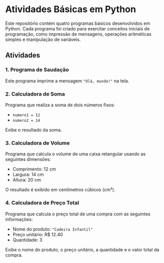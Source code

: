 # Atividades Básicas em Python

Este repositório contém quatro programas básicos desenvolvidos em Python. Cada programa foi criado para exercitar conceitos iniciais de programação, como impressão de mensagens, operações aritméticas simples e manipulação de variáveis.

## Atividades

### 1. Programa de Saudação
Este programa imprime a mensagem `"Olá, mundo!"` na tela.

### 2. Calculadora de Soma
Programa que realiza a soma de dois números fixos:
- `numero1 = 12`
- `numero2 = 14`

Exibe o resultado da soma.

### 3. Calculadora de Volume
Programa que calcula o volume de uma caixa retangular usando as seguintes dimensões:
- Comprimento: 12 cm
- Largura: 14 cm
- Altura: 20 cm

O resultado é exibido em centímetros cúbicos (cm³).

### 4. Calculadora de Preço Total
Programa que calcula o preço total de uma compra com as seguintes informações:
- Nome do produto: `"Cadeira Infantil"`
- Preço unitário: R$ 12.40
- Quantidade: 3

Exibe o nome do produto, o preço unitário, a quantidade e o valor total da compra.
